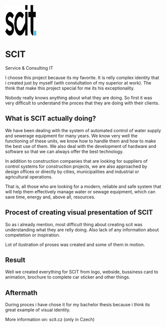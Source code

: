 <img src="https://github.com/Kasiczek/About-me-/blob/main/barva.png?raw=true" width="100" height="100"/>

# SCIT 
Service & Consulting IT

I choose this project because its my favorite. It is relly complex identity that i created just by myself (with constultation of my superior at work).
The think that make this project special for me its his exceptionality. 

Nobody really knows anything about what they are doing. So first it was very difficult to understand the proces that they are doing with their clients. 

## What is SCIT actually doing? 
We have been dealing with the system of automated control of water supply and sewerage equipment for many years. We know very well the functioning of these units, we know how to handle them and how to make the best use of them. We also deal with the development of hardware and software so that we can always offer the best technology.

In addition to construction companies that are looking for suppliers of control systems for construction projects, we are also approached by design offices or directly by cities, municipalities and industrial or agricultural operations.

That is, all those who are looking for a modern, reliable and safe system that will help them effectively manage water or sewage equipment, which can save time, energy and, above all, resources.

## Procest of creating visual presentation of SCIT
So as i already mention, most difficult thing about creating scit was understanding what they are relly doing. 
Also lack of any information about competetion or inspiration.

Lot of ilustration of proses was created and some of them in motion. 

## Result
Well we created everything for SCIT from logo, webside, bussiness card to animation, brochure to complete car sticker and other things.

## Aftermath
During proces i have chose it for my bachelor thesis because i think its great example of visual identity.

More information on: scit.cz (only in Czech)
